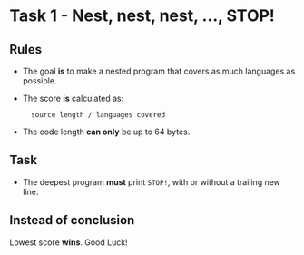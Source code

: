 # Task 1 - Nest, nest, nest, ..., STOP!

## Rules

- The goal **is** to make a nested program that covers as much languages as possible.

- The score **is** calculated as:

        source length / languages covered

- The code length **can only** be up to 64 bytes.

## Task

- The deepest program **must** print `STOP!`, with or without a trailing new line.

## Instead of conclusion

Lowest score **wins**. Good Luck!

